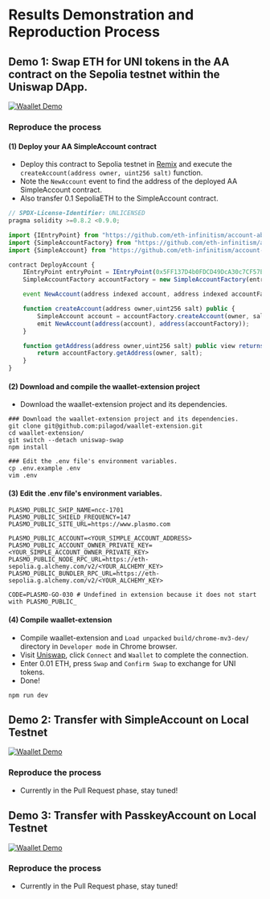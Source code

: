 # Results Demonstration and Reproduction Process

## Demo 1: Swap ETH for UNI tokens in the AA contract on the Sepolia testnet within the Uniswap DApp.

[![Waallet Demo](https://i.imgur.com/f1QHreR.gif)](https://youtu.be/PviRgMoooII)

### Reproduce the process

#### (1) Deploy your AA SimpleAccount contract

- Deploy this contract to Sepolia testnet in [Remix](https://remix.ethereum.org/) and execute the `createAccount(address owner, uint256 salt)` function.
- Note the `NewAccount` event to find the address of the deployed AA SimpleAccount contract.
- Also transfer 0.1 SepoliaETH to the SimpleAccount contract.

```typescript
// SPDX-License-Identifier: UNLICENSED
pragma solidity >=0.8.2 <0.9.0;

import {IEntryPoint} from "https://github.com/eth-infinitism/account-abstraction/blob/v0.6.0/contracts/interfaces/IEntryPoint.sol";
import {SimpleAccountFactory} from "https://github.com/eth-infinitism/account-abstraction/blob/v0.6.0/contracts/samples/SimpleAccountFactory.sol";
import {SimpleAccount} from "https://github.com/eth-infinitism/account-abstraction/blob/v0.6.0/contracts/samples/SimpleAccount.sol";

contract DeployAccount {
    IEntryPoint entryPoint = IEntryPoint(0x5FF137D4b0FDCD49DcA30c7CF57E578a026d2789);
    SimpleAccountFactory accountFactory = new SimpleAccountFactory(entryPoint);

    event NewAccount(address indexed account, address indexed accountFactory);

    function createAccount(address owner,uint256 salt) public {
        SimpleAccount account = accountFactory.createAccount(owner, salt);
        emit NewAccount(address(account), address(accountFactory));
    }

    function getAddress(address owner,uint256 salt) public view returns (address) {
        return accountFactory.getAddress(owner, salt);
    }
}
```

#### (2) Download and compile the waallet-extension project

- Download the waallet-extension project and its dependencies.

```shell
### Download the waallet-extension project and its dependencies.
git clone git@github.com:pilagod/waallet-extension.git
cd waallet-extension/
git switch --detach uniswap-swap
npm install

### Edit the .env file's environment variables.
cp .env.example .env
vim .env
```

#### (3) Edit the .env file's environment variables.

```shell
PLASMO_PUBLIC_SHIP_NAME=ncc-1701
PLASMO_PUBLIC_SHIELD_FREQUENCY=147
PLASMO_PUBLIC_SITE_URL=https://www.plasmo.com

PLASMO_PUBLIC_ACCOUNT=<YOUR_SIMPLE_ACCOUNT_ADDRESS>
PLASMO_PUBLIC_ACCOUNT_OWNER_PRIVATE_KEY=<YOUR_SIMPLE_ACCOUNT_OWNER_PRIVATE_KEY>
PLASMO_PUBLIC_NODE_RPC_URL=https://eth-sepolia.g.alchemy.com/v2/<YOUR_ALCHEMY_KEY>
PLASMO_PUBLIC_BUNDLER_RPC_URL=https://eth-sepolia.g.alchemy.com/v2/<YOUR_ALCHEMY_KEY>

CODE=PLASMO-GO-030 # Undefined in extension because it does not start with PLASMO_PUBLIC_
```

#### (4) Compile waallet-extension

- Compile waallet-extension and `Load unpacked` `build/chrome-mv3-dev/` directory in `Developer mode` in Chrome browser.
- Visit [Uniswap](https://app.uniswap.org/swap), click `Connect` and `Waallet` to complete the connection.
- Enter 0.01 ETH, press `Swap` and `Confirm Swap` to exchange for UNI tokens.
- Done!

```shell
npm run dev
```

## Demo 2: Transfer with SimpleAccount on Local Testnet

[![Waallet Demo](https://i.imgur.com/dKjIltD.gif)](https://youtu.be/V3xA95UXuQo)

### Reproduce the process

- Currently in the Pull Request phase, stay tuned!

## Demo 3: Transfer with PasskeyAccount on Local Testnet

[![Waallet Demo](https://i.imgur.com/UgYa0QR.gif)](https://youtu.be/5MlbRI152us)

### Reproduce the process

- Currently in the Pull Request phase, stay tuned!
